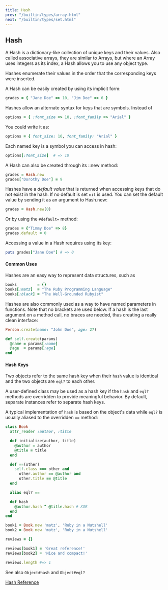 ```yaml
---
title: Hash
prev: "/builtin/types/array.html"
next: "/builtin/types/set.html"
---
```


## Hash[](#hash)

A Hash is a dictionary-like collection of unique keys and their values.
Also called associative arrays, they are similar to Arrays, but where an
Array uses integers as its index, a Hash allows you to use any object
type.

Hashes enumerate their values in the order that the corresponding keys
were inserted.

A Hash can be easily created by using its implicit form:


```ruby
grades = { "Jane Doe" => 10, "Jim Doe" => 6 }
```

Hashes allow an alternate syntax for keys that are symbols. Instead of


```ruby
options = { :font_size => 10, :font_family => "Arial" }
```

You could write it as:


```ruby
options = { font_size: 10, font_family: "Arial" }
```

Each named key is a symbol you can access in hash:


```ruby
options[:font_size]  # => 10
```

A Hash can also be created through its ::new method:


```ruby
grades = Hash.new
grades["Dorothy Doe"] = 9
```

Hashes have a *default value* that is returned when accessing keys that
do not exist in the hash. If no default is set `nil` is used. You can
set the default value by sending it as an argument to Hash.new:


```ruby
grades = Hash.new(0)
```

Or by using the `#default=` method:


```ruby
grades = {"Timmy Doe" => 8}
grades.default = 0
```

Accessing a value in a Hash requires using its key:


```ruby
puts grades["Jane Doe"] # => 0
```

#### Common Uses[](#common-uses)

Hashes are an easy way to represent data structures, such as


```ruby
books         = {}
books[:matz]  = "The Ruby Programming Language"
books[:black] = "The Well-Grounded Rubyist"
```

Hashes are also commonly used as a way to have named parameters in
functions. Note that no brackets are used below. If a hash is the last
argument on a method call, no braces are needed, thus creating a really
clean interface:


```ruby
Person.create(name: "John Doe", age: 27)

def self.create(params)
  @name = params[:name]
  @age  = params[:age]
end
```

#### Hash Keys[](#hash-keys)

Two objects refer to the same hash key when their `hash` value is
identical and the two objects are `eql?` to each other.

A user-defined class may be used as a hash key if the `hash` and `eql?`
methods are overridden to provide meaningful behavior. By default,
separate instances refer to separate hash keys.

A typical implementation of `hash` is based on the object's data while
`eql?` is usually aliased to the overridden `==` method:


```ruby
class Book
  attr_reader :author, :title

  def initialize(author, title)
    @author = author
    @title = title
  end

  def ==(other)
    self.class === other and
      other.author == @author and
      other.title == @title
  end

  alias eql? ==

  def hash
    @author.hash ^ @title.hash # XOR
  end
end

book1 = Book.new 'matz', 'Ruby in a Nutshell'
book2 = Book.new 'matz', 'Ruby in a Nutshell'

reviews = {}

reviews[book1] = 'Great reference!'
reviews[book2] = 'Nice and compact!'

reviews.length #=> 1
```

See also `Object#hash` and `Object#eql?`

<a href='https://ruby-doc.org/core-2.7.0/Hash.html' class='ruby-doc
remote' target='_blank'>Hash Reference</a>

